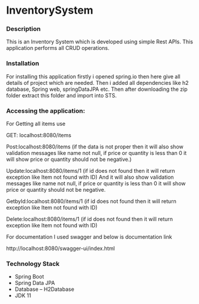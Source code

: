 # InventorySystem

### Description ###

This is an Inventory System which is developed using simple Rest APIs. This application performs all CRUD operations.

### Installation ###
For installing this application firstly i opened spring.io then here give all details of project which are needed.
Then i added all dependencies like h2 database, Spring web, springDataJPA etc.
Then after downloading the zip folder extract this folder and import into STS.

### Accessing the application: ###
 
 For Getting all items use
 
 GET: localhost:8080/items
 
 Post:localhost:8080/items (if the data is not proper then it will also show validation messages like name not null, if price or quantity is less than 0 it will show price or quantity should not be negative.)
 
 Update:localhost:8080/items/1 (if id does not found then it will return exception like Item not found with ID)
 And it will also show validation messages like name not null, if price or quantity is less than 0 it will show price or quantity should not be negative.
 
 GetbyId:localhost:8080/items/1 (if id does not found then it will return exception like Item not found with ID)
 
 Delete:localhost:8080/items/1 (if id does not found then it will return exception like Item not found with ID)
 
 
 For documentation I used swagger and below is documentation link
 
 http://localhost:8080/swagger-ui/index.html


 ### Technology Stack ###

- Spring Boot 
- Spring Data JPA
- Database – H2Database
- JDK 11
 
